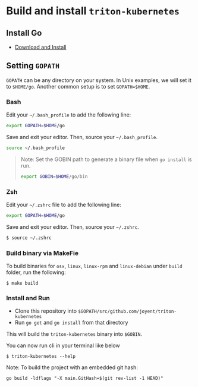 # Build and install `triton-kubernetes`

## Install Go
 * [Download and Install](https://github.com/golang/go#download-and-install)

## Setting `GOPATH` 

`GOPATH` can be any directory on your system. In Unix examples, we will set it to `$HOME/go`. Another common setup is to set `GOPATH=$HOME`. 

### Bash

Edit your `~/.bash_profile` to add the following line:
```bash
export GOPATH=$HOME/go
```

Save and exit your editor. Then, source your `~/.bash_profile`.
```bash
source ~/.bash_profile
```

> Note: Set the GOBIN path to generate a binary file when `go install` is run.
> ```bash
> export GOBIN=$HOME/go/bin
> ```

### Zsh

Edit your `~/.zshrc` file to add the following line:

```bash
export GOPATH=$HOME/go
```
Save and exit your editor. Then, source your `~/.zshrc`.
```bash
$ source ~/.zshrc
```

### Build binary via MakeFie

To build binaries for `osx`, `linux`, `linux-rpm` and `linux-debian` under `build` folder, run the following:

```
$ make build
```

### Install and Run

* Clone this repository into `$GOPATH/src/github.com/joyent/triton-kubernetes`
* Run `go get` and `go install` from that directory

This will build the `triton-kubernetes` binary into `$GOBIN`.

You can now run cli in your terminal like below

```
$ triton-kubernetes --help
```

Note: To build the project with an embedded git hash:
```
go build -ldflags "-X main.GitHash=$(git rev-list -1 HEAD)"
```